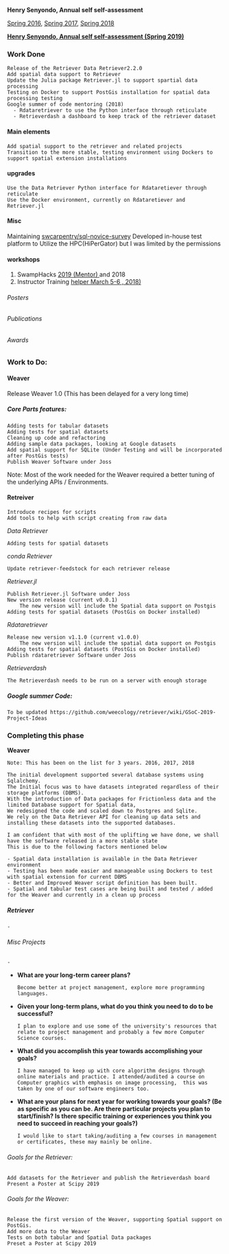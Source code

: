 **Henry Senyondo, Annual self self-assessment**

[Spring 2016](https://github.com/henrykironde/weclab/blob/master/2016.md), [Spring 2017](https://github.com/henrykironde/weclab/blob/master/2017.md), [Spring 2018](https://github.com/henrykironde/weclab/blob/master/2018.md)

[__Henry Senyondo, Annual self self-assessment (Spring 2019)__](https://github.com/henrykironde/weclab/blob/master/2019.md)


### Work Done

    Release of the Retriever Data Retriever2.2.0
    Add spatial data support to Retriever
    Update the Julia package Retriever.jl to support spartial data processing
    Testing on Docker to support PostGis installation for spatial data processing testing
    Google summer of code mentoring (2018)
      - Rdataretriever to use the Python interface through reticulate
      - Retrieverdash a dashboard to keep track of the retriever dataset

#### Main elements

    Add spatial support to the retriever and related projects
    Transition to the more stable, testing environment using Dockers to support spatial extension installations

#### upgrades

    Use the Data Retriever Python interface for Rdataretiever through reticulate
    Use the Docker environment, currently on Rdataretiever and Retriever.jl
   
#### Misc

Maintaining [swcarpentry/sql-novice-survey](https://github.com/swcarpentry/sql-novice-survey)
Developed in-house test platform to Utilize the HPC(HiPerGator) but I was limited by the permissions

#### workshops

1. SwampHacks [2019 (Mentor) ](http://2019.swamphacks.com/) and 2018
2. Instructor Training [helper March 5-6 , 2018) ](https://fmichonneau.github.io/2018-03-05-UF-ttt/)

###### Posters
###### Publications
###### Awards

### Work to Do:

#### **Weaver**

Release Weaver 1.0 (This has been delayed for a very long time)

##### Core Parts features:

    Adding tests for tabular datasets
    Adding tests for spatial datasets
    Cleaning up code and refactoring
    Adding sample data packages, looking at Google datasets
    Add spatial support for SQLite (Under Testing and will be incorporated after PostGis tests)
    Publish Weaver Software under Joss

Note: Most of the work needed for the Weaver required a better tuning of the underlying APIs / Environments.

#### **Retreiver**

    Introduce recipes for scripts
    Add tools to help with script creating from raw data 

*Data Retriever*

    Adding tests for spatial datasets

*conda Retriever*

    Update retriever-feedstock for each retriever release

*Retriever.jl*
 
    Publish Retriever.jl Software under Joss
    New version release (current v0.0.1)
        The new version will include the Spatial data support on Postgis
    Adding tests for spatial datasets (PostGis on Docker installed)

*Rdataretriever*


    Release new version v1.1.0 (current v1.0.0)
        The new version will include the spatial data support on Postgis
    Adding tests for spatial datasets (PostGis on Docker installed)
    Publish rdataretriever Software under Joss

*Retrieverdash*

    The Retrieverdash needs to be run on a server with enough storage
    
##### Google summer Code:

    To be updated https://github.com/weecology/retriever/wiki/GSoC-2019-Project-Ideas

### Completing this phase

**Weaver**

    Note: This has been on the list for 3 years. 2016, 2017, 2018 

    The initial development supported several database systems using Sqlalchemy.
    The Initial focus was to have datasets integrated regardless of their storage platforms (DBMS).
    With the introduction of Data packages for Frictionless data and the limited Database support for Spatial data, 
    We redesigned the code and scaled down to Postgres and Sqlite.
    We rely on the Data Retriever API for cleaning up data sets and installing these datasets into the supported databases.
    
    I am confident that with most of the uplifting we have done, we shall have the software released in a more stable state
    This is due to the following factors mentioned below
    
    - Spatial data installation is available in the Data Retriever environment
    - Testing has been made easier and manageable using Dockers to test with spatial extension for current DBMS
    - Better and Improved Weaver script definition has been built.
    - Spatial and tabular test cases are being built and tested / added for the Weaver and currently in a clean up process
  

##### Retriever

    -

###### Misc Projects

    -

* __What are your long-term career plans?__

    `Become better at project management, explore more programming languages.`
   
* __Given your long-term plans, what do you think you need to do to be successful?__

    `I plan to explore and use some of the university's resources that relate to project management and probably a few more Computer Science courses.`

* __What did you accomplish this year towards accomplishing your goals?__

    `I have managed to keep up with core algorithm designs through online materials and practice.
 I attended/audited a course on Computer graphics with emphasis on image processing, 
 this was taken by one of our software engineers too.`

* __What are your plans for next year for working towards your goals? (Be as specific as you can be. Are there particular projects you plan to start/finish? Is there specific training or experiences you think you need to succeed in reaching your goals?)__

    `I would like to start taking/auditing a few courses in management or certificates, these may mainly be online.`  

###### Goals for the Retriever:

    Add datasets for the Retriever and publish the Retrieverdash board
    Present a Poster at Scipy 2019

###### Goals for the Weaver:

    Release the first version of the Weaver, supporting Spatial support on PostGis.
    Add more data to the Weaver
    Tests on both tabular and Spatial Data packages
    Preset a Poster at Scipy 2019

